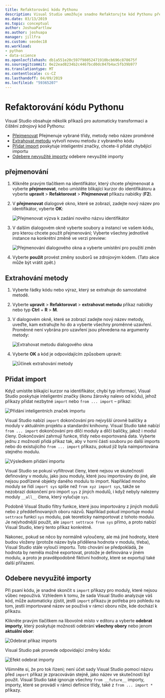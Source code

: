 ```yaml
---
title: Refaktorování kódu Pythonu
description: Visual Studio umožňuje snadno Refaktorujte kód Pythonu přejmenováním identifikátory, extrahování metody, přidání importy a odebrání nepoužívaných importuje.
ms.date: 03/13/2019
ms.topic: conceptual
author: JoshuaPartlow
ms.author: joshuapa
manager: jillfra
ms.custom: seodec18
ms.workload:
- python
- data-science
ms.openlocfilehash: db1a551e20c597f98052471910bcb696c878675f
ms.sourcegitcommit: 0e22ead8234b2c4467bcd0dc047b4ac5fb39b977
ms.translationtype: MT
ms.contentlocale: cs-CZ
ms.lasthandoff: 04/09/2019
ms.locfileid: "59365207"
---
```

# <a name="refactor-python-code"></a>Refaktorování kódu Pythonu

Visual Studio obsahuje několik příkazů pro automaticky transformaci a čištění zdrojový kód Pythonu:

- [Přejmenovat](#rename) Přejmenuje vybrané třídy, metody nebo název proměnné
- [Extrahovat metodu](#extract-method) vytvoří novou metodu z vybraného kódu
- [Přidat import](#add-import) poskytuje inteligentní značky, chcete-li přidat chybějící importu
- [Odebere nevyužité importy](#remove-unused-imports) odebere nevyužité importy

## <a name="rename"></a>přejmenování

1. Klikněte pravým tlačítkem na identifikátor, který chcete přejmenovat a vyberte **přejmenovat**, nebo umístěte blikající kurzor do identifikátoru a vyberte **upravit** > **Refaktorovat**  >  **Přejmenovat** příkazu nabídky (**F2**).
2. V **přejmenovat** dialogové okno, které se zobrazí, zadejte nový název pro identifikátor, vyberte **OK**:

   ![Přejmenovat výzva k zadání nového názvu identifikátor](media/code-refactor-rename-1.png)

3. V dalším dialogovém okně vyberte soubory a instancí ve vašem kódu, pro kterou chcete použít přejmenování; Vyberte všechny jednotlivé instance na konkrétní změně ve verzi preview:

   ![Přejmenování dialogového okna a vyberte umístění pro použití změn](media/code-refactor-rename-2.png)

4. Vyberte **použít** provést změny souborů se zdrojovým kódem. (Tato akce může být vrátit zpět.)

## <a name="extract-method"></a>Extrahování metody

1. Vyberte řádky kódu nebo výraz, který se extrahuje do samostatné metodě.
2. Vyberte **upravit** > **Refaktorovat** > **extrahovat metodu** příkaz nabídky nebo typ **Ctrl** + **R** > **M**.
3. V dialogovém okně, které se zobrazí zadejte nový název metody, uveďte, kam extrahujte ho do a vyberte všechny proměnné uzavření. Proměnné není vybrána pro uzavření jsou převedena na argumenty metody:

   ![Extrahovat metodu dialogového okna](media/code-refactor-extract-method-1.png)

4. Vyberte **OK** a kód je odpovídajícím způsobem upravit:

   ![Účinek extrahování metody](media/code-refactor-extract-method-2.png)

## <a name="add-import"></a>Přidat import

Když umístíte blikající kurzor na identifikátor, chybí typ informací, Visual Studio poskytuje inteligentní značky (ikonu žárovky nalevo od kódu), jehož příkazy přidat nezbytné `import` nebo `from ... import` – příkaz:

![Přidání inteligentních značek importu](media/code-refactor-add-import-1.png)

Visual Studio nabízí `import` dokončování pro nejvyšší úrovně balíčky a moduly v aktuálním projektu a standardní knihovny. Visual Studio také nabízí `from ... import` dokončování pro dílčí moduly a dílčí balíčky, jakož i modul členy. Dokončování zahrnují funkce, třídy nebo exportovaná data. Vyberte jednu z možností přidá příkaz tak, aby v horní části souboru po další imports nebo do existujícího `from ... import` příkazu, pokud již byla naimportována stejného modulu.

![Výsledkem přidání importu](media/code-refactor-add-import-2.png)

Visual Studio se pokusí vyfiltrovat členy, které nejsou ve skutečnosti definovány v modulu, jako jsou moduly, které jsou importovány do jiné, ale nejsou podřízené objekty daného modulu to import. Například mnoho moduly se řídí `import sys` spíše než `from xyz import sys`, takže se nezobrazí dokončení pro import `sys` z jiných modulů, i když nebyly nalezeny moduly `__all__` člena, který vylučuje `sys`.

Podobně Visual Studio filtry funkce, které jsou importovány z jiných modulů nebo z předdefinovaných oboru názvů. Například pokud importuje modul `settrace` funkci `sys` modulu, pak teoreticky naimportovat z tohoto modulu. Je nejvhodnější použít, ale `import settrace from sys` přímo, a proto nabízí Visual Studio, který tento příkaz konkrétně.

Nakonec, pokud se něco by normálně vyloučeny, ale má jiné hodnoty, které budou vloženy (protože název byla přidělena hodnota v modulu, třeba), Visual Studio stále vyloučí importu. Toto chování se předpokládá, že hodnota by neměla možné exportovat, protože je definována v jiném modulu, a proto je pravděpodobně fiktivní hodnoty, které se exportují také další přiřazení.

## <a name="remove-unused-imports"></a>Odebere nevyužité importy

Při psaní kódu, je snadné skončit s `import` příkazy pro moduly, které nejsou vůbec nepoužívá. Vzhledem k tomu, že sada Visual Studio analyzuje váš kód, může automaticky zjistit, jestli `import` příkazu je potřeba pro pohledu na tom, jestli importované název se používá v rámci oboru níže, kde dochází k příkazu.

Klikněte pravým tlačítkem na libovolné místo v editoru a vyberte **odebrat importy**, který poskytuje možnosti odebrání **všechny obory** nebo jenom **aktuální obor**:

![Odebrat příkaz imports](media/code-refactor-remove-imports-1.png)

Visual Studio pak provede odpovídající změny kódu:

![Efekt odebrat importy](media/code-refactor-remove-imports-2.png)

Všimněte si, že pro tok řízení; není účet sady Visual Studio pomocí názvu před `import` příkaz je zpracováván stejně, jako název ve skutečnosti byl použit. Visual Studio také ignoruje všechny `from __future__` importy, importy, které se provádí v rámci definice třídy, také z `from ... import *` příkazy.
